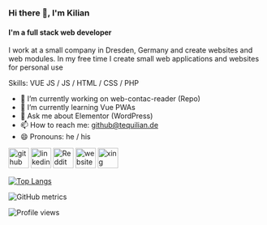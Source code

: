 ### Hi there 👋, I'm Kilian
#### I'm a full stack web developer
I work at a small company in Dresden, Germany and create websites and web modules. In my free time I create small web applications and websites for personal use

Skills: VUE JS / JS / HTML / CSS / PHP

- 🔭 I’m currently working on web-contac-reader (Repo) 
- 🌱 I’m currently learning Vue PWAs 
- 💬 Ask me about Elementor (WordPress) 
- 📫 How to reach me: github@tequilian.de 
- 😄 Pronouns: he / his 


[<img src='https://cdn.jsdelivr.net/npm/simple-icons@3.0.1/icons/github.svg' alt='github' height='40'>](https://github.com/despokd)  [<img src='https://cdn.jsdelivr.net/npm/simple-icons@3.0.1/icons/linkedin.svg' alt='linkedin' height='40'>](https://www.linkedin.com/in/kilian-domaratius/)  [<img src='https://cdn.jsdelivr.net/npm/simple-icons@3.0.1/icons/reddit.svg' alt='Reddit' height='40'>](https://www.reddit.com/user/despokd)  [<img src='https://cdn.jsdelivr.net/npm/simple-icons@3.0.1/icons/icloud.svg' alt='website' height='40'>](https://tequilian.de)  [<img src='https://cdn.jsdelivr.net/npm/simple-icons@3.0.1/icons/xing.svg' alt='xing' height='40'>](https://www.xing.com/profile/Kilian_Domaratius)  

[![Top Langs](https://github-readme-stats.vercel.app/api/top-langs/?username=despokd)](https://github.com/anuraghazra/github-readme-stats)

![GitHub metrics](https://metrics.lecoq.io/despokd)  

![Profile views](https://gpvc.arturio.dev/despokd)  